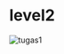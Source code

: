 # level2
![tugas1](https://user-images.githubusercontent.com/56495778/91454863-9d0abe00-e8ab-11ea-9646-e7465e0bf0af.png)
